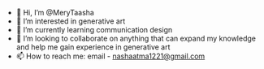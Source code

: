 - 👋 Hi, I’m @MeryTaasha
- 👀 I’m interested in generative art
- 🌱 I’m currently learning communication design
- 💞️ I’m looking to collaborate on anything that can expand my knowledge and help me gain experience in generative art
- 📫 How to reach me: email - nashaatma1221@gmail.com

<!---
MeryTaasha/MeryTaasha is a ✨ special ✨ repository because its `README.md` (this file) appears on your GitHub profile.
You can click the Preview link to take a look at your changes.
--->
